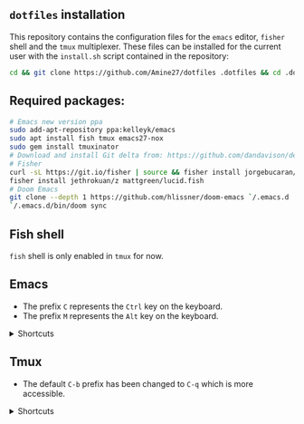 ## `dotfiles` installation
This repository contains the configuration files for the `emacs` editor, `fisher` shell and the `tmux` multiplexer.
These files can be installed for the current user with the `install.sh` script contained in the repository:
``` sh
cd && git clone https://github.com/Amine27/dotfiles .dotfiles && cd .dotfiles && . install.sh && cd
```

## Required packages:
``` sh
# Emacs new version ppa
sudo add-apt-repository ppa:kelleyk/emacs
sudo apt install fish tmux emacs27-nox
sudo gem install tmuxinator
# Download and install Git delta from: https://github.com/dandavison/delta/releases
# Fisher
curl -sL https://git.io/fisher | source && fisher install jorgebucaran/fisher
fisher install jethrokuan/z mattgreen/lucid.fish
# Doom Emacs
git clone --depth 1 https://github.com/hlissner/doom-emacs `/.emacs.d
`/.emacs.d/bin/doom sync
```

## Fish shell
`fish` shell is only enabled in `tmux` for now.

## Emacs
- The prefix `C` represents the `Ctrl` key on the keyboard.
- The prefix `M` represents the `Alt` key on the keyboard.

<details>
  <summary>Shortcuts</summary>

| Shortcut              | Description                                 |
| --------------------- | ------------------------------------------- |
| C-x C-f               | find file                                   |
| C-x C-s               | save file                                   |
| C-x C-f filename      | create new file with filename               |
| C-x C-f C             | copy file                                   |
| C-x C-f R             | rename file                                 |
| C-x C-f D             | delete file                                 |
| C-x 3                 | split window left/right                     |
| C-x 2                 | split window top/bottom                     |
| C-x 1                 | unsplit all (remover other window)          |
| C-x 0                 | remove current window                       |
| C-x o                 | move cursor to next window                  |
| C-M-v                 | scroll the text of the next window          |
| M-Del                 | kill the word immediately before the cursor |
| M-d                   | kill the next word after the cursor         |
| C-k                   | kill to the end of line                     |
| C-y                   | yank (past) the most recent kill            |
| M-y                   | yank (past) previous kills                  |
| C-x h                 | select all                                  |
| C-Space               | mark region                                 |
| C-/, C-x u, C-_       | undo                                        |
| C-w                   | cut marked text                             |
| M-w                   | copy marked text                            |
| C-x /                 | comment / uncomment current line            |
| C-x c-u               | to upper case marked region                 |
| C-x c-l               | to lower case marked region                 |
| C-o                   | insert blanc line                           |
| C-x c-b               | list buffers                                |
| C-x b                 | switch buffer                               |
| C-x s                 | save some buffers                           |
| C-h ?                 | help commands                               |
| C-h r                 | read help                                   |
| C-h t                 | read tutorial                               |
| C-x C-c               | quit Emacs                                  |
| C-g                   | abort command                               |
| M-x recover-this-file | recover current file from #file             |
| C-s                   | forward search                              |
| C-r                   | reverse search                              |
| C-f                   | forward one caracter                        |
| C-b                   | backward one caracter                       |
| C-p                   | previous one line                           |
| C-n                   | next one line                               |
| M-f                   | forward one word                            |
| M-b                   | backward one word                           |
| C-a                   | beginning of line                           |
| C-e                   | end of line                                 |
| M-a                   | beginning of sentence                       |
| M-e                   | end of sentence                             |
| C-v                   | go forward one screen                       |
| M-v                   | go backward one screen                      |
| M-<                   | start of document                           |
| M->                   | end of document                             |

</details>

## Tmux
- The default `C-b` prefix has been changed to `C-q` which is more accessible.

<details>
  <summary>Shortcuts</summary>

| Shortcut    | Tmux command           | Descriptive                                                            |
|-------------|------------------------|------------------------------------------------------------------------|
| C-q ?       | list-keys              | affiche l'aide                                                         |
| C-q c       | new-window             | nouvelle fenêtre                                                       |
| C-q d       | detach-client          | se détache de tmux mais le laisse rouler                               |
| C-q /       | split-window -v        | coupe la fenêtre ou le pane courant en 2 verticalement                 |
| C-q i       | split-window -h        | coupe la fenêtre ou le pane courant en 2 horizontalement               |
| C-q Tab     | copy-mode              | entre dans un mode qui permet de remonter dans la sortie du terminal   |
| C-q y       | paste-buffer           | colle ce qui a été copié pendant le copy-mode                          |
| F1          | previous-window        | afficher le panneau précédent                                          |
| F2          | next-window            | afficher le panneau suivant                                            |
| C-q l       | last-window            | go to previous window                                                  |
| M-Up        | select-pane -U         | déplace le curseur vers le panneau du haut                             |
| M-Down      | select-pane -D         | déplace le curseur vers le panneau du bas                              |
| M-Left      | select-pane -L         | déplace le curseur vers le panneau de gauche                           |
| M-Right     | select-pane -R         | déplace le curseur vers le panneau de droite                           |
| C-q Up      | select-pane -U         | idem mais en utilisant le préfix et sans le META                       |
| C-q Down    | select-pane -D         |                                                                        |
| C-q Left    | select-pane -L         |                                                                        |
| C-q Right   | select-pane -R         |                                                                        |
| C-q b       | choose-window          | liste les fenêtres actives et permet de se déplacer dans l'une d'elles |
| C-q o       | select-pane -t :.+     | déplace le curseur dans le panneau suivant                             |
| C-q z       | resize-pane -Z         | zoom le panneau courant                                                |
| C-q M-o     | rotate-window -D       | inverse les panneaux                                                   |
| C-q R       | source-file .tmux.conf | Recharge le fichier de configuration sans quitter tmux                 |
| C-q M-Left  | resize-pane -L 5       | agrandit le panneau courant vers la gauche                             |
| C-q M-Right | resize-pane -R 5       | agrandit le panneau courant vers la droite                             |
| C-q M-Up    | resize-pane -U         | agrandit le panneau courant vers la haut                               |
| C-q M-Down  | resize-pane -D         | agrandit le panneau courant vers la bas                                |

</details>
